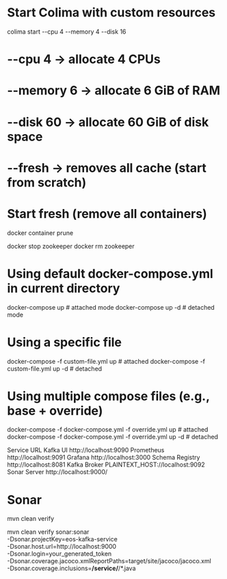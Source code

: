 # Start Colima with custom resources
colima start --cpu 4 --memory 4 --disk 16

# --cpu 4     → allocate 4 CPUs
# --memory 6  → allocate 6 GiB of RAM
# --disk 60   → allocate 60 GiB of disk space
# --fresh     → removes all cache (start from scratch)

# Start fresh (remove all containers)
docker container prune

docker stop zookeeper
docker rm zookeeper

# Using default docker-compose.yml in current directory
docker-compose up              # attached mode
docker-compose up -d          # detached mode

# Using a specific file
docker-compose -f custom-file.yml up       # attached
docker-compose -f custom-file.yml up -d    # detached

# Using multiple compose files (e.g., base + override)
docker-compose -f docker-compose.yml -f override.yml up       # attached
docker-compose -f docker-compose.yml -f override.yml up -d    # detached


Service	        URL
Kafka UI	    http://localhost:9090
Prometheus	    http://localhost:9091
Grafana	        http://localhost:3000
Schema Registry	http://localhost:8081
Kafka Broker	PLAINTEXT_HOST://localhost:9092
Sonar Server    http://localhost:9000/


# Sonar
mvn clean verify

mvn clean verify sonar:sonar \
-Dsonar.projectKey=eos-kafka-service \
-Dsonar.host.url=http://localhost:9000 \
-Dsonar.login=your_generated_token \
-Dsonar.coverage.jacoco.xmlReportPaths=target/site/jacoco/jacoco.xml \
-Dsonar.coverage.inclusions=**/service/**/*.java



